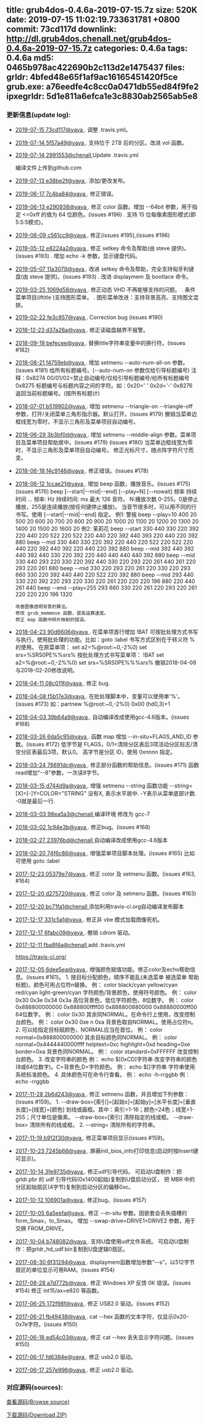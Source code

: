 title: grub4dos-0.4.6a-2019-07-15.7z
size: 520K
date: 2019-07-15 11:02:19.733631781 +0800
commit: 73cd117d
downlink: http://dl.grub4dos.chenall.net/grub4dos-0.4.6a-2019-07-15.7z
categories: 0.4.6a
tags: 0.4.6a
md5: 0465b978ac422690b2c113d2e1475437
files:
  grldr: 4bfed48e65f1af9ac16165451420f5ce
  grub.exe: a76eedfe4c8cc0a0471db55ed84f9fe2
  ipxegrldr: 5d1e811a6efca1e3c8830ab2565ab5e8
---

### 更新信息(update log):
  * [2019-07-15 73cd117@yaya ](https://github.com/chenall/grub4dos/commit/73cd117dedc219815faa9f83b4904da4f6f00c86)     ﻿. 调整 .travis.yml。

  * [2019-07-14 5f57a49@yaya ](https://github.com/chenall/grub4dos/commit/5f57a49051af6fd6082a2035555aea9ae6d56214)     ﻿. 支持位于 2TB 后的分区。改进 vol 函数。

  * [2019-07-14 2991553@chenall ](https://github.com/chenall/grub4dos/commit/2991553281df7e836dbb1c2f795543f2bf28aae9)     Update .travis.yml
      
      编译文件上传到github.com
  * [2019-07-13 e38be2f@yaya ](https://github.com/chenall/grub4dos/commit/e38be2f6f947906904babe24c10336d8bb7ce594)     ﻿. 添加/更改发布。

  * [2019-06-17 7c4ba84@yaya ](https://github.com/chenall/grub4dos/commit/7c4ba84e5fa151473aabae4b129cd82f2176b9e5)     ﻿. 修正错误。

  * [2019-06-13 e290938@yaya ](https://github.com/chenall/grub4dos/commit/e290938e2694ff3abeecfca9a298ade8e9a7976f)     ﻿. 修正 color 函数。增加 --64bit 参数，用于指定 <=0xff 的值为 64 位颜色。(issues #196)
      . 支持 15 位每像素图形模式(即5:5:5模式)。

  * [2019-06-09 c561cc9@yaya ](https://github.com/chenall/grub4dos/commit/c561cc961b32e015bade8ad769e4ebdc418a792e)     ﻿. 修正(issues #195),(issues #196)

  * [2019-05-12 e8224a2@yaya ](https://github.com/chenall/grub4dos/commit/e8224a2d20760139ffaeafa07838e2c3c54de783)     ﻿. 修正 setkey 命令及帮助(由 steve 提供)。(issues #193)
      . 增加 echo -k 参数，显示键盘代码。

  * [2019-05-07 11a3079@yaya ](https://github.com/chenall/grub4dos/commit/11a3079d7ea324ce47e8e290e68163cfaddd6419)     ﻿. 改进 setkey 命令及帮助，完全支持匈牙利键盘(由 steve 提供)。(issues #193)
      . 改进 displaymem 及 bootlace 命令。

  * [2019-03-25 1069d58@yaya ](https://github.com/chenall/grub4dos/commit/1069d58eb54d798c8bf58ee9a6565fac97e74e3d)     ﻿. 修正动态 VHD 不再能够支持的问题。
      . 条件菜单项目(iftitle )支持图形菜单。
      . 图形菜单改进：支持背景高亮、支持图文混排。

  * [2019-02-22 fe3c857@yaya ](https://github.com/chenall/grub4dos/commit/fe3c857d329903a9e2f4dfa4c562be0653ae1a8c)     ﻿. Correction bug (issues #190)

  * [2018-12-23 d37a26a@yaya ](https://github.com/chenall/grub4dos/commit/d37a26a23372389c2cf9228473a08de949eead5e)     ﻿. 修正读磁盘越界不报警。

  * [2018-09-19 befecee@yaya ](https://github.com/chenall/grub4dos/commit/befeceefb29e86a2e1608a184bec42cbc33408e8)     ﻿. 替换title字符串变量中的换行符。(issues #182)

  * [2018-08-21 f4759eb@yaya ](https://github.com/chenall/grub4dos/commit/f4759eb298886b00ff487c4c3a50fe08bb2d424c)     ﻿. 增加 setmenu --auto-num-all-on 参数。(issues #181)
        给所有标题编号。(--auto-num-on 参数仅给引导标题编号)
        注释：0x8274 00/01/02=禁止自动编号/仅给引导标题编号/给所有标题编号
              0x8275 标题编号与标题内容之间的字符。如：0x20=' '   0x2d='-'
              0x8276 返回当前标题编号。(按所有标题计)

  * [2018-07-01 b519902@yaya ](https://github.com/chenall/grub4dos/commit/b519902005d1b2cdb5ea2a1ac00cf2e96d0f36a9)     ﻿. 增加 setmenu --triangle-on --triangle-off 参数，打开/关闭菜单三角形指示器。默认打开。(issues #179)
        撤销当菜单边框线宽为零时，不显示三角形及菜单项目自动编号。

  * [2018-06-29 3b3bf0d@yaya ](https://github.com/chenall/grub4dos/commit/3b3bf0dcf1ee0a78606723af823ea9282022bc42)     ﻿. 增加 setmenu --middle-align 参数。菜单项目及菜单项目帮助居中。(issues #179) (issues #180)
        当菜单边框线宽为零时，不显示三角形及菜单项目自动编号。
        修正光标尺寸，随点阵字符尺寸而变。

  * [2018-06-18 f4c9146@yaya ](https://github.com/chenall/grub4dos/commit/f4c9146ebb77884f788558a0537b57292994bea4)     ﻿. 修正错误。(issues #178)

  * [2018-06-12 1ccae21@yaya ](https://github.com/chenall/grub4dos/commit/1ccae21e7948be2d157a3fd380bc5645653e6599)     ﻿. 增加 beep 函数，播放音乐。(issues #175)(issues #176)
        beep [--start|--mid|--end] [--play=N] [--nowait] 频率 持续时间 ...
        频率: Hz    持续时间: ms     最大 126 音符。
        N:播放次数 0-255。0是停止播放，255是连续播放(按任何键停止播放)。
        当音节很多时，可以用不同的行书写。使用 [--start|--mid|--end] 指定。
        例1: 警报
        beep --play=10 400 20 500 20 600 20 700 20 800 20 900 20 1000 20 1100 20 1200 20 1300 20 1400 20 1500 20 1600 20
        例2: 茉莉花
        beep --start 330 440 330 220 392 220 440 220 522 220 522 220 440 220 392 440 393 220 440 220 392 880
        beep --mid 330 440 330 220 392 220 440 220 522 220 522 220 440 220 392 440 392 220 440 220 392 880
        beep --mid 392 440 392 440 392 440 330 220 392 220 440 440 440 440 392 880
        beep --mid 330 440 293 220 330 220 392 440 330 220 293 220 261 440 261 220 293 220 261 880
        beep --mid 330 220 293 220 261 220 330 220 293 660 330 220 392 440 440 220 522 220 392 880
        beep --mid 293 440 330 220 392 220 293 220 330 220 261 220 220 220 196 880 220 440 261 440
        beep --end --play=255 293 660 330 220 261 220 293 220 261 220 220 220 196 1320
      
        改善图像透明背景的算法。
        修改 grub_memmove 函数，提高运算速度。
        修正 map 函数中碎片映射的错误。

  * [2018-04-23 90d6606@yaya ](https://github.com/chenall/grub4dos/commit/90d6606a4c1ee9aa57e1f6f9366bf4096f531827)     ﻿. 在菜单项首行增加 !BAT 可按批处理方式书写与执行，使用批处理的功能。比如：goto :label
        书写方式区别在于转义符 % 的使用。
        在原菜单项：
            set a2=%@root:~0,-2%0)
            set srs=%SRS0PE%%srs%
        按批处理方式书写菜单项：
            !BAT
            set a2=%@root:~0,-2%%0)
            set srs=%SRS0PE%%%srs%
        撤销2018-04-08与2018-02-20修改说明。

  * [2018-04-11 08c011f@yaya ](https://github.com/chenall/grub4dos/commit/08c011fa67192276ece56b3e7f79e85a7b063508)     ﻿. 修正 bug.

  * [2018-04-08 f5b17e3@yaya ](https://github.com/chenall/grub4dos/commit/f5b17e3307cdb5ca28b82c989d50e956adec5860)     ﻿. 在批处理脚本中，变量可以使用单'%'。(issues #173)
        如：partnew %@root:~0,-2%0) 0x00 (hd0,3)+1

  * [2018-04-03 39b64a9@yaya ](https://github.com/chenall/grub4dos/commit/39b64a909df6f688c3a388d701aa3f26f7963e1b)     ﻿. 自动编译改成使用gcc-4.6版本。(issues #168)

  * [2018-03-26 6da5c95@yaya ](https://github.com/chenall/grub4dos/commit/6da5c950835f86a488c9a90af8e2a88cb83d63bc)     ﻿. 函数 map 增加 --in-situ=FLAGS_AND_ID 参数。(issues #172)
        低字节是 FLAGS，0/1=清除分区表后3项活动分区标志/清空分区表最后3项，默认0。
        高字节是分区 ID，使用 0xnnnn 指定。

  * [2018-03-24 76691dc@yaya ](https://github.com/chenall/grub4dos/commit/76691dcf0d0fd11ceb66ad7d22cc8c723b86553d)     ﻿. 修正部分函数的帮助信息。(issues #171)
        函数read增加"--8"参数，一次读8字节。

  * [2018-03-15 d744d9a@yaya ](https://github.com/chenall/grub4dos/commit/d744d9a07773019e44644543f430c38edc9abeae)     ﻿.   增强 setmenu --string 函数功能
        --string=[X]=[-]Y=COLOR="STRING"
        没有X, 表示水平居中.
        -Y表示从菜单底部计数.  -0就是最后一行.

  * [2018-03-03 98ea5a3@chenall ](https://github.com/chenall/grub4dos/commit/98ea5a358e5c2af99aba4255cfe2b518b3926aa9)     编译环境 修改为 gcc-7
  * [2018-03-02 1c94e3b@yaya ](https://github.com/chenall/grub4dos/commit/1c94e3bb4c5b953724dd7495442c90be84ad68f2)     ﻿. 修正bug。(issues #168)

  * [2018-02-27 23976bd@chenall ](https://github.com/chenall/grub4dos/commit/23976bde476eced9e8c62af4c457f8dd3181727e)     自动编译改成使用gcc-4.6版本
  * [2018-02-20 74f6c86@yaya ](https://github.com/chenall/grub4dos/commit/74f6c862c73a4d21e61832174f4ab2f1d7f8b12a)     ﻿. 增强菜单项目脚本处理。(issues #165)
        比如可使用  goto :label

  * [2017-12-23 05379e7@yaya ](https://github.com/chenall/grub4dos/commit/05379e7b66b71e5665bc5bedda75a58ca74c485a)     ﻿. 修正 color 及 setmenu 函数。(issues #163, #164)

  * [2017-12-20 d275720@yaya ](https://github.com/chenall/grub4dos/commit/d27572004dc1bf0342427955b91c267e7dd70139)     ﻿. 修正 color 及 setmenu 函数。(issues #163)

  * [2017-12-20 bc71fa1@chenall ](https://github.com/chenall/grub4dos/commit/bc71fa16de9d2f24ad7f25291292f6460d8bd36a)     添加利用travis-ci.org自动编译发布脚本

  * [2017-12-17 331c5a1@yaya ](https://github.com/chenall/grub4dos/commit/331c5a122a5d9a340fec99b540dd56f672728bb9)     ﻿. 修正非 vbe 模式加载图像死机。

  * [2017-12-17 6fabc09@yaya ](https://github.com/chenall/grub4dos/commit/6fabc09c82919b227f8820d4690c28a6ead227e8)     ﻿. 撤销 cdrom 驱动。

  * [2017-12-11 fba8f4a@chenall ](https://github.com/chenall/grub4dos/commit/fba8f4abde0ebc912ea067274dd5cbc300144fcd)     add .travis.yml
      
      https://travis-ci.org/
  * [2017-12-05 6dee5ea@yaya ](https://github.com/chenall/grub4dos/commit/6dee5eab45053c7a6098bbe50c3117023683f004)     ﻿. 增强颜色赋值功能。修正color及echo帮助信息。(issues #161)。
        1. 按目标分配颜色，顺序不能乱(未选菜单 被选菜单 帮助 标题)。颜色可用占位符n替换。
          例： color black/cyan yellow/cyan red/cyan light-green/cyan    字符颜色/背景颜色，使用符号颜色。
          例： color 0x30 0x3e 0x34 0x3a    高位背景色，低位字符颜色，8位数字。
          例： color 0x888800000000 0x888800ffff00 0x888800880000 0x88880000ff00    64位数字。
          例： color 0x30    其余同NORMAL。在命令行上使用，改变控制台颜色。
          例： color 0x30 0xe n 0xa    背景色取自NORMAL。使用占位符n。
        2. 可以给指定目标赋颜色，NORMAL应当在首位。
          例： color normal=0x888800000000    其余目标颜色同NORMAL。
          例： color normal=0x4444440000ffff helptext=0xc highlight=0xd heading=0xe border=0xa    背景色同NORMAL。
          例： color standard=0xFFFFFF    改变控制台颜色。
        3. 改变字符串的颜色
          例： echo $[0xCD]字符串    改变字符串的颜色(8或64位数字)。C=背景色,D=字符颜色。
          例： echo $[]字符串        字符串使用系统标准颜色。
        4. 具体颜色可在命令行查看。
          例： echo -h-rrggbb
          例： echo -rrggbb

  * [2017-11-28 2b6d243@yaya ](https://github.com/chenall/grub4dos/commit/2b6d24389bcc1138b68ae18437a1f4ff78f6da43)     ﻿. 修正 setmenu 函数，并且增加下列参数：(issues #159)。
        1. --draw-box=[索引]=[起始x]=[起始y]=[水平长度]=[垂直长度]=[线宽]=[颜色]
      	  划线或画框。其中：索引=1-16；颜色=24色；线宽=1-255；尺寸单位是像素。
      	  --draw-box=[索引]  清除指定的线或框。
      	  --draw-box=        清除所有的线或框。
      	2. --string=  清除所有的字符串。

  * [2017-11-19 b912f30@yaya ](https://github.com/chenall/grub4dos/commit/b912f30249c9e811c792304b48e65612a5dd3b4f)     ﻿. 修正菜单项目显示(issues #159)。

  * [2017-10-23 7245b66@yaya ](https://github.com/chenall/grub4dos/commit/7245b66f11ad48033e670a7e7a0d08b0338b84af)     ﻿. 屏蔽init_bios_info打印信息(启动时按Insert键可显示)。

  * [2017-10-14 3fe9735@yaya ](https://github.com/chenall/grub4dos/commit/3fe9735342e6133dee54be199a11841beda4a79e)     ﻿. 修正udf引导代码。
        可启动U盘制作：把 grldr.pbr 的 udf 引导代码(0x1400起始)复制到U盘启动分区，
                       把 MBR 中的分区起始扇区(4字节)复制到启动分区的偏移0xc。

  * [2017-10-12 106901a@yaya ](https://github.com/chenall/grub4dos/commit/106901ae6b2766ac3d5d989c0de009658bbdae76)     ﻿. 修正bug。(issues #157)

  * [2017-10-05 6a5eefa@yaya ](https://github.com/chenall/grub4dos/commit/6a5eefacd2d605b854e256587325630e41692e64)     ﻿. 修正 --in-situ 参数。因嵌套会丢失插槽的 form_Smax，to_Smax。
        增加 --swap-drive=DRIVE1=DRIVE2 参数，用于交换 FROM_DRIVE。

  * [2017-10-04 b748082@yaya ](https://github.com/chenall/grub4dos/commit/b748082ce92aba4fa55f8073fdd8600501e6d7c8)     ﻿. 支持U盘使用udf文件系统。
        可启动U盘制作：把grldr_hd_udf.bin复制到U盘逻辑0扇区。

  * [2017-08-30 6f31294@yaya ](https://github.com/chenall/grub4dos/commit/6f3129425378f855ca029e78c6d679c014db5e96)     ﻿. displaymem函数增加参数“--s”，以512字节扇区的单位显示可用RAM。(issues #154)

  * [2017-08-28 a7d772b@yaya ](https://github.com/chenall/grub4dos/commit/a7d772bcd16e3f398757a537417a3b3c2b99018f)     ﻿. 修正 Windows XP 反馈 0K 错误。(issues #154)
        修正 int15/ax=e820 等函数。

  * [2017-06-25 172f98f@yaya ](https://github.com/chenall/grub4dos/commit/172f98fcbf7e0c0139e44d015c66099b0c655854)     ﻿. 修正 USB2.0 驱动。(issues #152)

  * [2017-06-21 fb49438@yaya ](https://github.com/chenall/grub4dos/commit/fb49438fa7cb5d24082f703cbbe794e49b99ba30)     ﻿. cat --hex 函数的文本字符，仅显示0x20-0x7e字符。(issues #150)

  * [2017-06-18 ed54c03@yaya ](https://github.com/chenall/grub4dos/commit/ed54c034f0efb1eb24b111705799a9421f8d3b06)     ﻿. 修正 cat --hex 丢失显示字符问题。(issues #150)

  * [2017-06-17 fd6384e@yaya ](https://github.com/chenall/grub4dos/commit/fd6384e107022c2db0dd05ec6aeaaa1e32d0505f)     ﻿. 修正 usb2.0 驱动。

  * [2017-06-17 257e996@yaya ](https://github.com/chenall/grub4dos/commit/257e996dbbd39ddbf254afb4e2dfe4942bb4d0e8)     ﻿. 修正 usb2.0 驱动。


### 对应源码(sources):
  [查看源码(Browse source)](https://github.com/chenall/grub4dos/tree/73cd117dedc219815faa9f83b4904da4f6f00c86)

  [下载源码(Download ZIP)](https://github.com/chenall/grub4dos/archive/73cd117dedc219815faa9f83b4904da4f6f00c86.zip)
